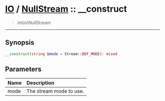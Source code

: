 # [IO](IO.md) / [NullStream](IO-NullStream.md) :: __construct
 > im\io\NullStream
____

## Synopsis
```php
__construct(string $mode = Stream::DEF_MODE): mixed
```

## Parameters
| Name | Description |
| :--- | :---------- |
| mode | The stream mode to use. |
